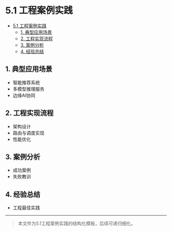 # 5.1 工程案例实践


<!-- TOC START -->

- [5.1 工程案例实践](#51-工程案例实践)
  - [1. 典型应用场景](#1-典型应用场景)
  - [2. 工程实现流程](#2-工程实现流程)
  - [3. 案例分析](#3-案例分析)
  - [4. 经验总结](#4-经验总结)

<!-- TOC END -->

## 1. 典型应用场景

- 智能推荐系统
- 多模型推理服务
- 边缘AI协同

## 2. 工程实现流程

- 架构设计
- 路由与调度实现
- 性能优化

## 3. 案例分析

- 成功案例
- 失败教训

## 4. 经验总结

- 工程最佳实践

---
> 本文件为5.1工程案例实践的结构化模板，后续可递归细化。
